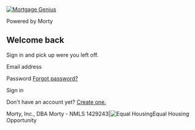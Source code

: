 [![Mortgage Genius](https://morty-public-file-storage-prod.s3.amazonaws.com/team_logos/image_JCB6CUt.png)](https://mortgagegenius.morty.com/)

Powered by Morty

## Welcome back

Sign in and pick up were you left off.

Email address

Password [Forgot password?](https://mortgagegenius.morty.com/reset-password)

Sign in

Don't have an account yet? [Create one.](https://mortgagegenius.morty.com/get-started/mortgage)

Morty, Inc., DBA Morty - NMLS 1429243\|![Equal Housing](https://mortgagegenius.morty.com/static/media/Equal_Housing.1835ce13.svg)Equal Housing Opportunity